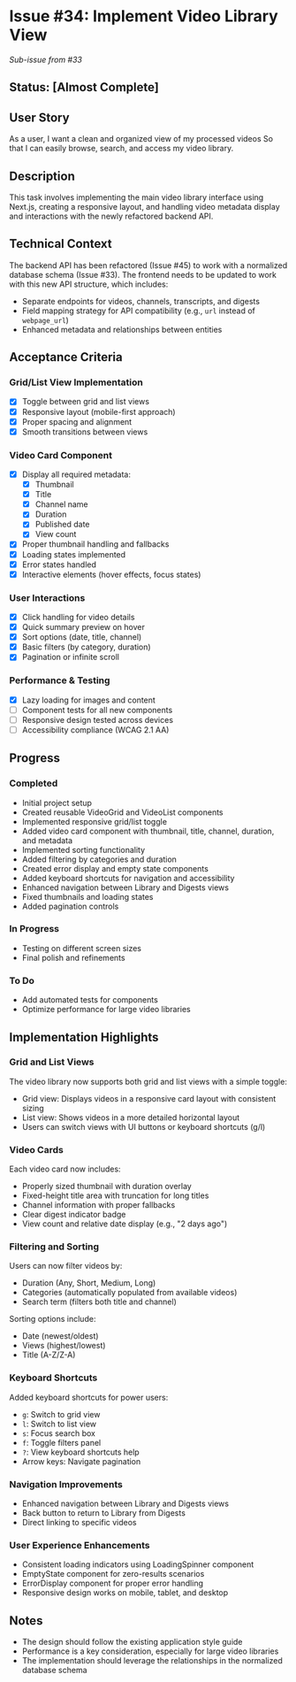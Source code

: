 # Issue #34: Implement Video Library View

*Sub-issue from #33*

## Status: [Almost Complete]

## User Story
As a user,
I want a clean and organized view of my processed videos
So that I can easily browse, search, and access my video library.

## Description
This task involves implementing the main video library interface using Next.js, creating a responsive layout, and handling video metadata display and interactions with the newly refactored backend API.

## Technical Context
The backend API has been refactored (Issue #45) to work with a normalized database schema (Issue #33). The frontend needs to be updated to work with this new API structure, which includes:

- Separate endpoints for videos, channels, transcripts, and digests
- Field mapping strategy for API compatibility (e.g., `url` instead of `webpage_url`)
- Enhanced metadata and relationships between entities

## Acceptance Criteria

### Grid/List View Implementation
- [x] Toggle between grid and list views
- [x] Responsive layout (mobile-first approach)
- [x] Proper spacing and alignment
- [x] Smooth transitions between views

### Video Card Component
- [x] Display all required metadata:
  - [x] Thumbnail
  - [x] Title
  - [x] Channel name
  - [x] Duration
  - [x] Published date
  - [x] View count
- [x] Proper thumbnail handling and fallbacks
- [x] Loading states implemented
- [x] Error states handled
- [x] Interactive elements (hover effects, focus states)

### User Interactions
- [x] Click handling for video details
- [x] Quick summary preview on hover
- [x] Sort options (date, title, channel)
- [x] Basic filters (by category, duration)
- [x] Pagination or infinite scroll

### Performance & Testing
- [x] Lazy loading for images and content
- [ ] Component tests for all new components
- [ ] Responsive design tested across devices
- [ ] Accessibility compliance (WCAG 2.1 AA)

## Progress

### Completed
- Initial project setup
- Created reusable VideoGrid and VideoList components
- Implemented responsive grid/list toggle
- Added video card component with thumbnail, title, channel, duration, and metadata
- Implemented sorting functionality
- Added filtering by categories and duration
- Created error display and empty state components
- Added keyboard shortcuts for navigation and accessibility
- Enhanced navigation between Library and Digests views
- Fixed thumbnails and loading states
- Added pagination controls

### In Progress
- Testing on different screen sizes
- Final polish and refinements

### To Do
- Add automated tests for components
- Optimize performance for large video libraries

## Implementation Highlights

### Grid and List Views
The video library now supports both grid and list views with a simple toggle:
- Grid view: Displays videos in a responsive card layout with consistent sizing
- List view: Shows videos in a more detailed horizontal layout
- Users can switch views with UI buttons or keyboard shortcuts (g/l)

### Video Cards
Each video card now includes:
- Properly sized thumbnail with duration overlay
- Fixed-height title area with truncation for long titles
- Channel information with proper fallbacks
- Clear digest indicator badge
- View count and relative date display (e.g., "2 days ago")

### Filtering and Sorting
Users can now filter videos by:
- Duration (Any, Short, Medium, Long)
- Categories (automatically populated from available videos)
- Search term (filters both title and channel)

Sorting options include:
- Date (newest/oldest)
- Views (highest/lowest)
- Title (A-Z/Z-A)

### Keyboard Shortcuts
Added keyboard shortcuts for power users:
- `g`: Switch to grid view
- `l`: Switch to list view
- `s`: Focus search box
- `f`: Toggle filters panel
- `?`: View keyboard shortcuts help
- Arrow keys: Navigate pagination

### Navigation Improvements
- Enhanced navigation between Library and Digests views
- Back button to return to Library from Digests
- Direct linking to specific videos

### User Experience Enhancements
- Consistent loading indicators using LoadingSpinner component
- EmptyState component for zero-results scenarios
- ErrorDisplay component for proper error handling
- Responsive design works on mobile, tablet, and desktop

## Notes
- The design should follow the existing application style guide
- Performance is a key consideration, especially for large video libraries
- The implementation should leverage the relationships in the normalized database schema
